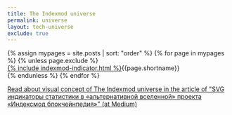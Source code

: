 ```yaml
---
title: The Indexmod universe
permalink: universe
layout: tech-universe
exclude: true
---
```


<wrap>
{% assign mypages = site.posts | sort: "order" %} {% for page in mypages %}
{% unless page.exclude %}

<div class="tooltip"><a href="{{page.url|absolute_url}}">{% include indexmod-indicator.html %}</a><span class="tooltiptext">{{page.shortname}}</span></div>
 {% endunless %}
 {% endfor %}
</wrap>

[Read about visual concept of The Indexmod universe in the article of "SVG индикаторы статистики в «альтернативной вселенной» проекта «Индексмод блокчейнпедия»" (at Medium)](https://medium.com/@andreideinichenko/svg-индикаторы-статистики-в-альтернативной-вселенной-проекта-индексмод-блокчейнпедия-325dc5cf3c1b)
